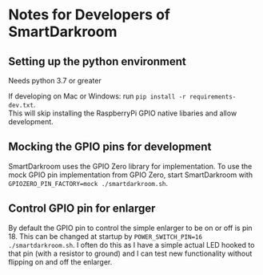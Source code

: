 # Notes for Developers of SmartDarkroom

## Setting up the python environment
Needs python 3.7 or greater

If developing on Mac or Windows: run `pip install -r requirements-dev.txt`.  
This will skip installing the RaspberryPi GPIO native libaries and allow development.

## Mocking the GPIO pins for development
SmartDarkroom uses the GPIO Zero library for implementation.  To use the mock GPIO pin implementation
from GPIO Zero, start SmartDarkroom with `GPIOZERO_PIN_FACTORY=mock ./smartdarkroom.sh`.  

## Control GPIO pin for enlarger
By default the GPIO pin to control the simple enlarger to be on or off is pin 18.  This can be changed
at startup by `POWER_SWITCH_PIN=16 ./smartdarkroom.sh`.  I often do this as I have a simple actual LED
hooked to that pin (with a resistor to ground) and I can test new functionality without flipping 
on and off the enlarger.
